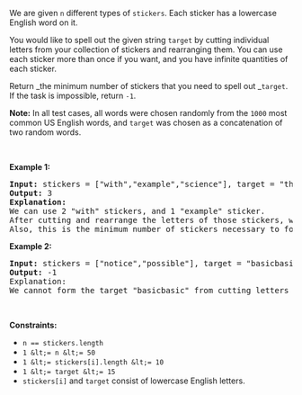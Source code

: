 We are given `` n `` different types of `` stickers ``. Each sticker has a lowercase English word on it.

You would like to spell out the given string `` target `` by cutting individual letters from your collection of stickers and rearranging them. You can use each sticker more than once if you want, and you have infinite quantities of each sticker.

Return _the minimum number of stickers that you need to spell out _`` target ``. If the task is impossible, return `` -1 ``.

__Note:__ In all test cases, all words were chosen randomly from the `` 1000 `` most common US English words, and `` target `` was chosen as a concatenation of two random words.

&nbsp;

__Example 1:__

<pre>
<strong>Input:</strong> stickers = ["with","example","science"], target = "thehat"
<strong>Output:</strong> 3
<strong>Explanation:</strong>
We can use 2 "with" stickers, and 1 "example" sticker.
After cutting and rearrange the letters of those stickers, we can form the target "thehat".
Also, this is the minimum number of stickers necessary to form the target string.
</pre>

__Example 2:__

<pre>
<strong>Input:</strong> stickers = ["notice","possible"], target = "basicbasic"
<strong>Output:</strong> -1
Explanation:
We cannot form the target "basicbasic" from cutting letters from the given stickers.
</pre>

&nbsp;

__Constraints:__

*   `` n == stickers.length ``
*   `` 1 &lt;= n &lt;= 50 ``
*   `` 1 &lt;= stickers[i].length &lt;= 10 ``
*   `` 1 &lt;= target &lt;= 15 ``
*   `` stickers[i] `` and `` target `` consist of lowercase English letters.